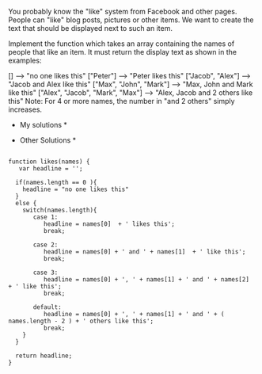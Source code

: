 You probably know the "like" system from Facebook and other pages. People can "like" blog posts, pictures or other items. We want to create the text that should be displayed next to such an item.

Implement the function which takes an array containing the names of people that like an item. It must return the display text as shown in the examples:

[]                                -->  "no one likes this"
["Peter"]                         -->  "Peter likes this"
["Jacob", "Alex"]                 -->  "Jacob and Alex like this"
["Max", "John", "Mark"]           -->  "Max, John and Mark like this"
["Alex", "Jacob", "Mark", "Max"]  -->  "Alex, Jacob and 2 others like this"
Note: For 4 or more names, the number in "and 2 others" simply increases.

* My solutions *




* Other Solutions *

```

function likes(names) {
   var headline = '';
  
  if(names.length == 0 ){
    headline = "no one likes this"
  }
  else {
    switch(names.length){
       case 1:
          headline = names[0]  + ' likes this';
          break;
       
       case 2:
          headline = names[0] + ' and ' + names[1]  + ' like this';
          break;
       
       case 3:
          headline = names[0] + ', ' + names[1] + ' and ' + names[2]  + ' like this';
          break;
       
       default: 
          headline = names[0] + ', ' + names[1] + ' and ' + ( names.length - 2 ) + ' others like this';
          break;
    }
  }
  
  return headline;
}

```
